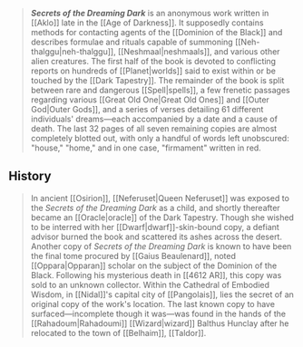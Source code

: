 > ***Secrets of the Dreaming Dark*** is an anonymous work written in [[Aklo]] late in the [[Age of Darkness]]. It supposedly contains methods for contacting agents of the [[Dominion of the Black]] and describes formulae and rituals capable of summoning [[Neh-thalggu|neh-thalggu]], [[Neshmaal|neshmaals]], and various other alien creatures.
> The first half of the book is devoted to conflicting reports on hundreds of [[Planet|worlds]] said to exist within or be touched by the [[Dark Tapestry]]. The remainder of the book is split between rare and dangerous [[Spell|spells]], a few frenetic passages regarding various [[Great Old One|Great Old Ones]] and [[Outer God|Outer Gods]], and a series of verses detailing 61 different individuals' dreams—each accompanied by a date and a cause of death. The last 32 pages of all seven remaining copies are almost completely blotted out, with only a handful of words left unobscured: "house," "home," and in one case, "firmament" written in red.


## History

> In ancient [[Osirion]], [[Neferuset|Queen Neferuset]] was exposed to the *Secrets of the Dreaming Dark* as a child, and shortly thereafter became an [[Oracle|oracle]] of the Dark Tapestry. Though she wished to be interred with her [[Dwarf|dwarf]]-skin-bound copy, a defiant advisor burned the book and scattered its ashes across the desert.
> Another copy of *Secrets of the Dreaming Dark* is known to have been the final tome procured by [[Gaius Beaulenard]], noted [[Oppara|Opparan]] scholar on the subject of the Dominion of the Black. Following his mysterious death in [[4612 AR]], this copy was sold to an unknown collector.
> Within the Cathedral of Embodied Wisdom, in [[Nidal]]'s capital city of [[Pangolais]], lies the secret of an original copy of the work's location.
> The last known copy to have surfaced—incomplete though it was—was found in the hands of the [[Rahadoum|Rahadoumi]] [[Wizard|wizard]] Balthus Hunclay after he relocated to the town of [[Belhaim]], [[Taldor]].







